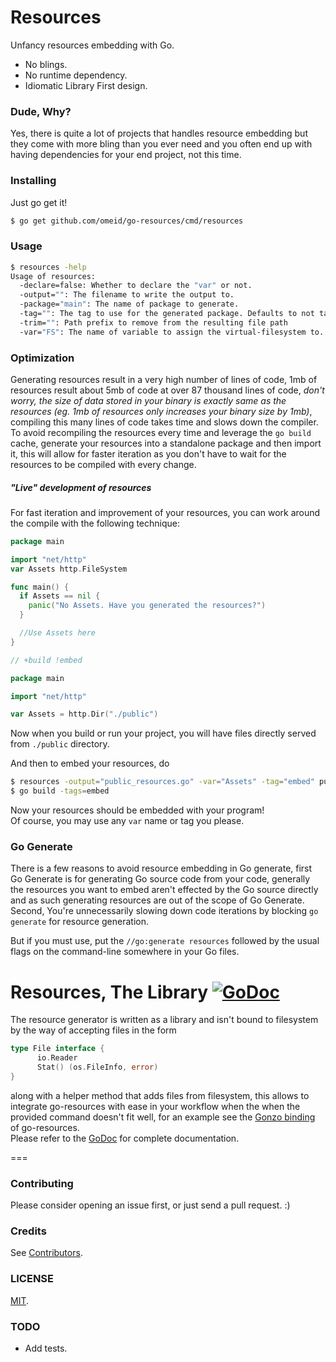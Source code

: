 # Resources

Unfancy resources embedding with Go.

- No blings.
- No runtime dependency.
- Idiomatic Library First design.

### Dude, Why?

Yes, there is quite a lot of projects that handles resource embedding but they come with more bling than you ever need and you often end up with having dependencies for your end project, not this time.

### Installing

Just go get it!

```sh
$ go get github.com/omeid/go-resources/cmd/resources
```


### Usage
```sh
$ resources -help
Usage of resources:
  -declare=false: Whether to declare the "var" or not.
  -output="": The filename to write the output to.
  -package="main": The name of package to generate.
  -tag="": The tag to use for the generated package. Defaults to not tag.
  -trim="": Path prefix to remove from the resulting file path
  -var="FS": The name of variable to assign the virtual-filesystem to.
```

### Optimization
Generating resources result in a very high number of lines of code, 1mb of resources result about 5mb of code at over 87 thousand lines of code, _don't worry, the size of data stored in your binary is exactly same as the resources (eg. 1mb of resources only increases your binary size by 1mb)_, compiling this many lines of code takes time and slows down the compiler.  
To avoid recompiling the resources every time and leverage the `go build` cache, generate your resources into a standalone package and then import it, this will allow for faster iteration as you don't have to wait for the resources to be compiled with every change.

##### "Live" development of resources 
For fast iteration and improvement of your resources, you can work around the compile with the following technique: 

```go
package main

import "net/http"
var Assets http.FileSystem 

func main() {
  if Assets == nil {
    panic("No Assets. Have you generated the resources?")
  }

  //Use Assets here
}
```

```go
// +build !embed

package main

import "net/http"

var Assets = http.Dir("./public")
```
Now when you build or run your project, you will have files directly served from `./public` directory.

And then to embed your resources, do

```sh
$ resources -output="public_resources.go" -var="Assets" -tag="embed" public/*
$ go build -tags=embed
```

Now your resources should be embedded with your program!  
Of course, you may use any `var` name or tag you please.

### Go Generate
There is a few reasons to avoid resource embedding in Go generate,
first Go Generate is for generating Go source code from your code, generally the resources you want to embed aren't effected by the Go source directly and as such generating resources are out of the scope of Go Generate.
Second, You're unnecessarily slowing down code iterations by blocking `go generate` for resource generation.

But if you must use, put the `//go:generate resources` followed by the usual flags on the command-line somewhere in your Go files.

# Resources, The Library [![GoDoc](https://godoc.org/github.com/omeid/go-resources?status.svg)](https://godoc.org/github.com/omeid/go-resources)
The resource generator is written as a library and isn't bound to filesystem by the way of accepting files in the form 
```go
type File interface {
      io.Reader
      Stat() (os.FileInfo, error)
}
```
along with a helper method that adds files from filesystem, this allows to integrate go-resources with ease in your workflow when the when the provided command doesn't fit well, for an example see the [Gonzo binding](https://github.com/go-gonzo/resources/blob/master/resources.go) of go-resources.  
Please refer to the [GoDoc](https://godoc.org/github.com/omeid/go-resources) for complete documentation.



===

### Contributing
Please consider opening an issue first, or just send a pull request. :)

### Credits
See [Contributors](https://github.com/omeid/go-resources/graphs/contributors).

### LICENSE
  [MIT](LICENSE).


### TODO
 - Add tests. 
